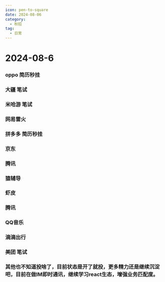 ```yaml
---
icon: pen-to-square
date: 2024-08-06
category:
  - 秋招
tag:
  - 日常
---
```

# 2024-08-6
### oppo 简历秒挂
### 大疆  笔试
### 米哈游 笔试
### 网易雷火
### 拼多多 简历秒挂
### 京东
### 腾讯
### 猿辅导
### 虾皮
### 腾讯
### QQ音乐
### 滴滴出行
### 美团 笔试

### 其他也不知道投啥了，目前状态是开了就投，更多精力还是继续沉淀吧，目前在做IM即时通讯，继续学习react生态，增强业务匹配度。